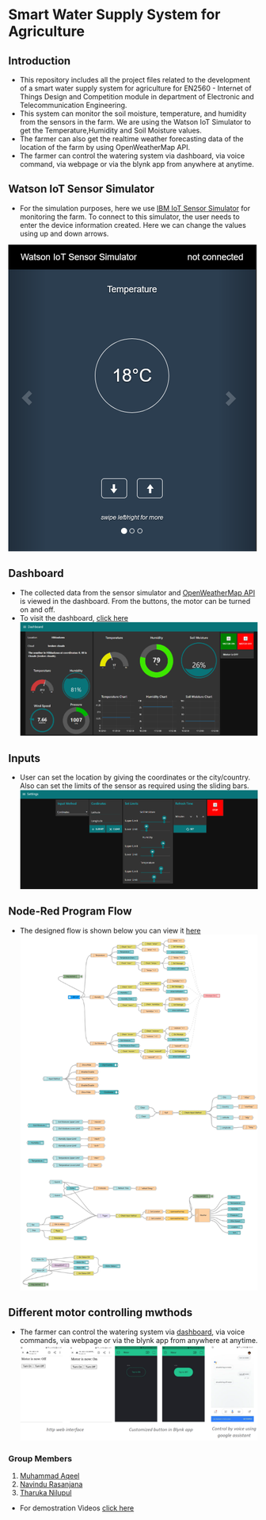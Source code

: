 # Smart Water Supply System for Agriculture

## Introduction

* This repository includes all the project files related to the development of a smart water supply system for agriculture for EN2560 -  Internet of Things Design and Competition module in department of Electronic and Telecommunication Engineering.
* This system can monitor the soil moisture, temperature, and humidity from the sensors in the farm. We are using the Watson IoT Simulator to get the Temperature,Humidity and Soil Moisture values.
* The farmer can also get the realtime weather forecasting data of the location of the farm by using OpenWeatherMap API.
* The farmer can control the watering system via dashboard, via voice command, via webpage or via the blynk app from anywhere at anytime. 

## Watson IoT Sensor Simulator

* For the simulation purposes, here we use [IBM IoT Sensor Simulator](https://watson-iot-sensor-simulator.mybluemix.net/) for monitoring the farm. To connect to this simulator, the user needs to enter the device information created. Here we can change the values using up and down arrows.

![](Images/IoTSimulator.png)

## Dashboard

* The collected data from the sensor simulator and [OpenWeatherMap API](https://home.openweathermap.org/users/sign_in) is viewed in the dashboard. From the buttons, the motor can be turned on and off.
* To visit the dashboard, [click here](https://smartagricultureapp.mybluemix.net/ui)
![](Images/dashboard.png)

## Inputs

* User can set the location by giving the coordinates or the city/country. Also can set the limits of the sensor as required using the sliding bars. 
![](Images/settings.png)

## Node-Red Program Flow

* The designed flow is shown below you can view it [here](NodeREDflows.json)
![](Images/NodeRed.png)

## Different motor controlling mwthods

* The farmer can control the watering system via [dashboard](https://smartagricultureapp.mybluemix.net/ui), via voice commands, via webpage or via the blynk app from anywhere at anytime. 
![](Images/Controling%20modes.png)

### Group Members

1. [Muhammad Aqeel](https://github.com/AqeelMuhammad)
1. [Navindu Rasanjana](https://github.com/NavinduRasanjana)
1. [Tharuka Nilupul](https://github.com/TharukaN17)

* For demostration Videos [click here](https://youtube.com/playlist?list=PL8BtMKbBdoseuaje2f-dUfK9YvDc6sRkN)
